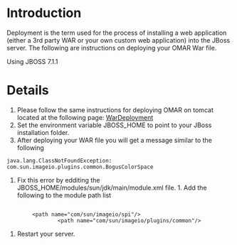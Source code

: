 # Introduction #

Deployment is the term used for the process of installing a web application (either a 3rd party WAR or your own custom web application) into the JBoss server. The following are instructions on deploying your OMAR War file.

Using JBOSS 7.1.1


# Details #

  1. Please follow the same instructions for deploying OMAR on tomcat located at the following page: [WarDeployment](OMAR_WarDeployment_Fedora16.md)
  1. Set the environment variable JBOSS\_HOME to point to your JBoss installation folder.
  1. After deploying your WAR file you will get a message similar to the following
```
java.lang.ClassNotFoundException: com.sun.imageio.plugins.common.BogusColorSpace
```
  1. Fix this error by edditing the JBOSS\_HOME/modules/sun/jdk/main/module.xml file.
    1. Add the following to the module path list
```

		<path name="com/sun/imageio/spi"/>
                <path name="com/sun/imageio/plugins/common"/>
```
  1. Restart your server.